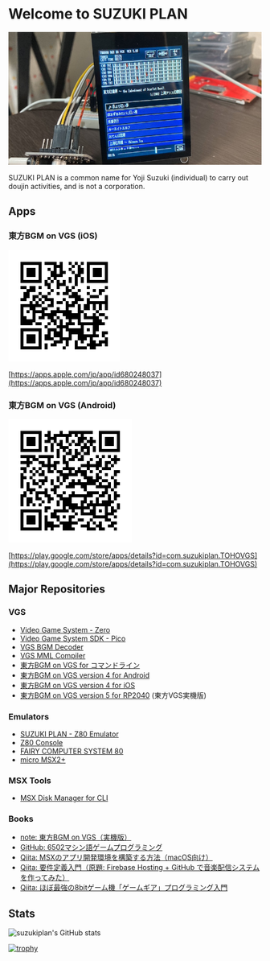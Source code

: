 # Welcome to SUZUKI PLAN

![top.jpg](top.jpg)

SUZUKI PLAN is a common name for Yoji Suzuki (individual) to carry out doujin activities, and is not a corporation.

## Apps

### 東方BGM on VGS (iOS)

![QR(iOS)](tohovgs-ios.png)

[https://apps.apple.com/jp/app/id680248037](https://apps.apple.com/jp/app/id680248037)

### 東方BGM on VGS (Android)

![QR(Android)](tohovgs-android.png)

[https://play.google.com/store/apps/details?id=com.suzukiplan.TOHOVGS](https://play.google.com/store/apps/details?id=com.suzukiplan.TOHOVGS)

## Major Repositories

### VGS

- [Video Game System - Zero](https://github.com/suzukiplan/vgszero)
- [Video Game System SDK - Pico](https://github.com/suzukiplan/vgssdk-pico)
- [VGS BGM Decoder](https://github.com/suzukiplan/vgs-bgm-decoder)
- [VGS MML Compiler](https://github.com/suzukiplan/vgs-mml-compiler)
- [東方BGM on VGS for コマンドライン](https://github.com/suzukiplan/tohovgs-cli)
- [東方BGM on VGS version 4 for Android](https://github.com/suzukiplan/tohovgs4-android)
- [東方BGM on VGS version 4 for iOS](https://github.com/suzukiplan/tohovgs4-ios)
- [東方BGM on VGS version 5 for RP2040](https://github.com/suzukiplan/tohovgs-pico) (東方VGS実機版)

### Emulators

- [SUZUKI PLAN - Z80 Emulator](https://github.com/suzukiplan/z80)
- [Z80 Console](https://github.com/suzukiplan/z80-console)
- [FAIRY COMPUTER SYSTEM 80](https://github.com/suzukiplan/fcs80)
- [micro MSX2+](https://github.com/suzukiplan/micro-msx2p)

### MSX Tools

- [MSX Disk Manager for CLI](https://github.com/suzukiplan/msx-disk-manager-cli)

### Books

- [note: 東方BGM on VGS（実機版）](https://note.com/suzukiplan/n/n8c494f9b7113)
- [GitHub: 6502マシン語ゲームプログラミング](https://github.com/suzukiplan/mgp-fc)
- [Qiita: MSXのアプリ開発環境を構築する方法（macOS向け）](https://qiita.com/suzukiplan/items/b369d3f9b41be55b247e)
- [Qiita: 要件定義入門（原題: Firebase Hosting + GitHub で音楽配信システムを作ってみた）](https://qiita.com/suzukiplan/items/8ba8f135da8a7749fb0a)
- [Qiita: ほぼ最強の8bitゲーム機「ゲームギア」プログラミング入門](https://qiita.com/suzukiplan/items/4388874cacef18873db2)

## Stats

![suzukiplan's GitHub stats](https://github-readme-stats.vercel.app/api?username=suzukiplan&count_private=true&show_icons=true&theme=dark)

[![trophy](https://github-profile-trophy.vercel.app/?username=suzukiplan&theme=onedark)](https://github.com/suzukiplan/github-profile-trophy)

